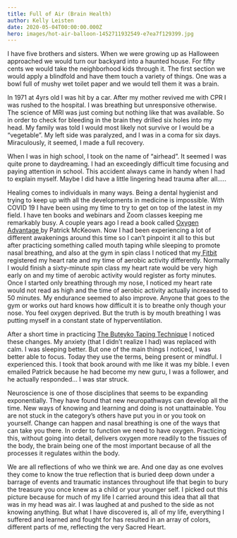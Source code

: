 ```yaml
---
title: Full of Air (Brain Health)
author: Kelly Leisten
date: 2020-05-04T00:00:00.000Z
hero: images/hot-air-balloon-1452711932549-e7ea7f129399.jpg
---
```

I have five brothers and sisters. When we were growing up as Halloween approached we would turn our backyard into a haunted house. For fifty cents we would take the neighborhood kids through it. The first section we would apply a blindfold and have them touch a variety of things. One was a bowl full of mushy wet toilet paper and we would tell them it was a brain. 

In 1971 at 4yrs old I was hit by a car. After my mother revived me with CPR I was rushed to the hospital. I was breathing but unresponsive otherwise. The science of MRI was just coming but nothing like that was available. So in order to check for bleeding in the brain they drilled six holes into my head. My family was told I would most likely not survive or I would be a “vegetable”. My left side was paralyzed, and I was in a coma for six days. Miraculously, it seemed, I made a full recovery. 

When I was in high school, I took on the name of “airhead”. It seemed I was quite prone to daydreaming. I had an exceedingly difficult time focusing and paying attention in school. This accident always came in handy when I had to explain myself. Maybe I did have a little lingering head trauma after all.....

Healing comes to individuals in many ways. Being a dental hygienist and trying to keep up with all the developments in medicine is impossible. With COVID 19 I have been using my time to try to get on top of the latest in my field. I have ten books and webinars and Zoom classes keeping me remarkably busy. A couple years ago I read a book called [Oxygen Advantage ](http://www.oxygenadvantage.com)by Patrick McKeown. Now I had been experiencing a lot of different awakenings around this time so I can’t pinpoint it all to this but after practicing something called mouth taping while sleeping to promote nasal breathing, and also at the gym in spin class I noticed that my[ Fitbit](http://fitbit.com) registered my heart rate and my time of aerobic activity differently. Normally I would finish a sixty-minute spin class my heart rate would be very high early on and my time of aerobic activity would register as forty minutes.  Once I started only breathing through my nose, I noticed my heart rate would not read as high and the time of aerobic activity actually increased to 50 minutes. My endurance seemed to also improve. Anyone that goes to the gym or works out hard knows how difficult it is to breathe only though your nose. You feel oxygen deprived. But the truth is by mouth breathing I was putting myself in a constant state of hyperventilation.

After a short time in practicing [The Buteyko Taping Technique](http://buteykoclinic.com) I noticed these changes. My anxiety (that I didn’t realize I had) was replaced with calm. I was sleeping better. But one of the main things I noticed, I was better able to focus. Today they use the terms, being present or mindful. I experienced this. I took that book around with me like it was my bible. I even emailed Patrick because he had become my new guru, I was a follower, and he actually responded… I was star struck.

Neuroscience is one of those disciplines that seems to be expanding exponentially. They have found that new neuropathways can develop all the time. New ways of knowing and learning and doing is not unattainable. You are not stuck in the category’s others have put you in or you took on yourself. Change can happen and nasal breathing is one of the ways that can take you there. In order to function we need to have oxygen. Practicing this, without going into detail, delivers oxygen more readily to the tissues of the body, the brain being one of the most important because of all the processes it regulates within the body.

We are all reflections of who we think we are. And one day as one evolves they come to know the true reflection that is buried deep down under a barrage of events and traumatic instances throughout life that begin to bury the treasure you once knew as a child or your younger self. I picked out this picture because for much of my life I carried around this idea that all that was in my head was air. I was laughed at and pushed to the side as not knowing anything. But what I have discovered is, all of my life, everything I suffered and learned and fought for has resulted in an array of colors, different parts of me, reflecting the very Sacred Heart.